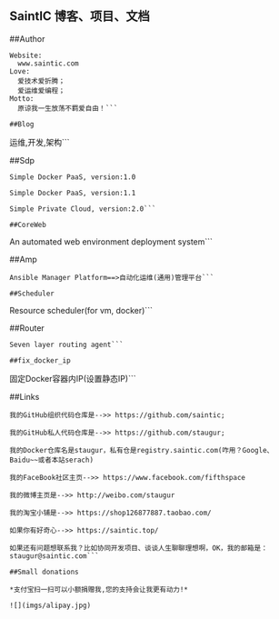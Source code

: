 ## **SaintIC 博客、项目、文档**

##Author

```
Website:
  www.saintic.com
Love:
  爱技术爱折腾；
  爱运维爱编程；
Motto:
  原谅我一生放荡不羁爱自由！```

##Blog

  ```
  运维,开发,架构```

##Sdp

  ```
  Simple Docker PaaS, version:1.0

  Simple Docker PaaS, version:1.1

  Simple Private Cloud, version:2.0```

##CoreWeb

  ```
  An automated web environment deployment system```
  
##Amp

  ```
  Ansible Manager Platform==>自动化运维(通用)管理平台```

##Scheduler
  ```
  Resource scheduler(for vm, docker)```
  
##Router
  ```
  Seven layer routing agent```
  
##fix_docker_ip
  ```
  固定Docker容器内IP(设置静态IP)```

##Links

  ```
  我的GitHub组织代码仓库是-->> https://github.com/saintic;
  
  我的GitHub私人代码仓库是-->> https://github.com/staugur;

  我的Docker仓库名是staugur，私有仓是registry.saintic.com(咋用？Google、Baidu~~或者本站serach)

  我的FaceBook社区主页-->> https://www.facebook.com/fifthspace

  我的微博主页是-->> http://weibo.com/staugur
  
  我的淘宝小铺是-->> https://shop126877887.taobao.com/

  如果你有好奇心-->> https://saintic.top/

  如果还有问题想联系我？比如协同开发项目、谈谈人生聊聊理想啊，OK，我的邮箱是：staugur@saintic.com```

##Small donations

  *支付宝扫一扫可以小额捐赠我,您的支持会让我更有动力!*

![](imgs/alipay.jpg)

